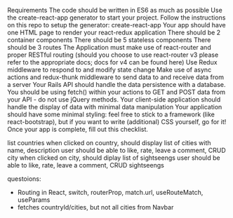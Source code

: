 Requirements
The code should be written in ES6 as much as possible
Use the create-react-app generator to start your project.
Follow the instructions on this repo to setup the generator: create-react-app
Your app should have one HTML page to render your react-redux application
There should be 2 container components
There should be 5 stateless components
There should be 3 routes
The Application must make use of react-router and proper RESTful routing (should you choose to use react-router v3 please refer to the appropriate docs; docs for v4 can be found here)
Use Redux middleware to respond to and modify state change
Make use of async actions and redux-thunk middleware to send data to and receive data from a server
Your Rails API should handle the data persistence with a database. You should be using fetch() within your actions to GET and POST data from your API - do not use jQuery methods.
Your client-side application should handle the display of data with minimal data manipulation
Your application should have some minimal styling: feel free to stick to a framework (like react-bootstrap), but if you want to write (additional) CSS yourself, go for it!
Once your app is complete, fill out this checklist.


list countries
when clicked on country, should display list of cities with name, description
user should be able to like, rate, leave a comment, CRUD city
when clicked on city, should diplay list of sightseengs
user should be able to like, rate, leave a comment, CRUD sightseengs

questoions: 
- Routing in React, switch, routerProp, match.url, useRouteMatch, useParams
- fetches countryId/cities, but not all cities from Navbar